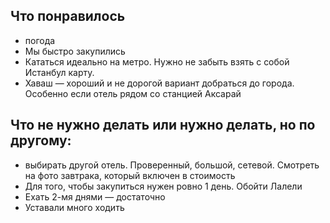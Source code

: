 ## Что понравилось
- погода 
- Мы быстро закупились 
- Кататься идеально на метро. Нужно не забыть взять с собой Истанбул карту. 
- Хаваш — хороший и не дорогой вариант добраться до города. Особенно если отель рядом со станцией Аксарай

## Что не нужно делать или нужно делать, но по другому:
- выбирать другой отель. Проверенный, большой, сетевой. Смотреть на фото завтрака, который включен в стоимость 
- Для того, чтобы закупиться нужен ровно 1 день. Обойти Лалели 
- Ехать 2-мя днями — достаточно 
- Уставали много ходить